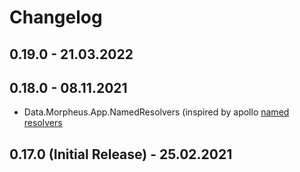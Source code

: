 # Changelog

## 0.19.0 - 21.03.2022

## 0.18.0 - 08.11.2021

- Data.Morpheus.App.NamedResolvers (inspired by apollo [named resolvers](https://www.apollographql.com/docs/apollo-server/data/resolvers/#as-this-example-shows)

## 0.17.0 (Initial Release) - 25.02.2021
